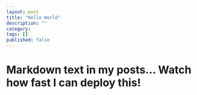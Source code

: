 ```yaml
---
layout: post
title: "Hello World"
description: ""
category: 
tags: []
published: false
---
```


# Markdown text in my posts... Watch how fast I can deploy this!

